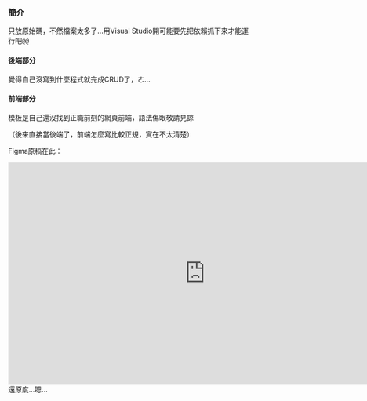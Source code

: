 ### 簡介
只放原始碼，不然檔案太多了...用Visual Studio開可能要先把依賴抓下來才能運行吧`@@`

#### 後端部分
覺得自己沒寫到什麼程式就完成CRUD了，ㄜ...

#### 前端部分
模板是自己還沒找到正職前刻的網頁前端，語法傷眼敬請見諒

（後來直接當後端了，前端怎麼寫比較正規，實在不太清楚）

Figma原稿在此：
<iframe style="border: 1px solid rgba(0, 0, 0, 0.1);" width="800" height="450" src="https://www.figma.com/embed?embed_host=share&url=https%3A%2F%2Fwww.figma.com%2Ffile%2FwGZjofBBwrgk3pj9EhobG8%2FUntitled%3Fnode-id%3D0%253A1" allowfullscreen></iframe>
還原度...嗯...